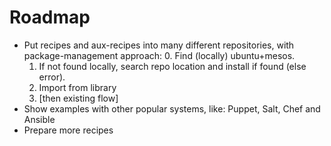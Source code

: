 Roadmap
=======

  - Put recipes and aux-recipes into many different repositories, with package-management approach:
      0. Find (locally) ubuntu+mesos.
      1. If not found locally, search repo location and install if found (else error).
      2. Import from library
      3. [then existing flow]
  - Show examples with other popular systems, like: Puppet, Salt, Chef and Ansible
  - Prepare more recipes
